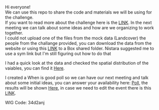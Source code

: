 Hi everyone!  
  We can use this repo to share the code and materials we will be using for the challenge.  
  If you want to read more about the challenge here is the [LINK](https://www6.inrae.fr/asfchallenge/). In the next meeting we can talk about some ideas and how are we organizing to work together.  
  I could not upload one of the files from the mock data (Landcover) the people from the challange provided, you can download the data from the website or using this [LINK](https://ucdavis.box.com/s/c3smpi8zby3qgg70scl5uyq1swl9kxag) to a Box shared folder. Nistara suggested me to use a sym link but I'm still figuring out how to do that 
  
  I had a quick look at the data and checked the spatial distribution of the vaiables, you can find it [Here](Code/DataExploration.md).
  
  I created a When is good poll so we can have our next meeting and talk about some initial ideas, you can answer your availability here: [Poll](http://whenisgood.net/2qi5h7s), the results will be shown [Here](http://whenisgood.net/2qi5h7s/results/34d2anj), in case we need to edit the event there is this [LINK](http://whenisgood.net/2qi5h7s/edit/34d2anj).  
  
  WIG Code: 34d2anj